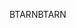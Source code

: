 <span data-ttu-id="0637b-101">BTARN</span><span class="sxs-lookup"><span data-stu-id="0637b-101">BTARN</span></span>